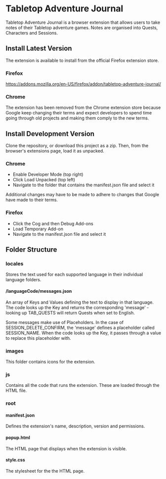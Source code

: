 # Tabletop Adventure Journal

Tabletop Adventure Journal is a browser extension that allows users to take notes of their Tabletop adventure games. Notes are organised into Quests, Characters and Sessions.

## Install Latest Version
The extension is available to install from the official Firefox extension store.

### Firefox
https://addons.mozilla.org/en-US/firefox/addon/tabletop-adventure-journal/

### Chrome
The extension has been removed from the Chrome extension store because Google keep changing their terms and expect developers to spend time
going through old projects and making them comply to the new terms.

## Install Development Version
Clone the repository, or download this project as a zip. Then, from the browser's extensions page, load it as unpacked.

### Chrome
* Enable Developer Mode (top right)
* Click Load Unpacked (top left)
* Navigate to the folder that contains the manifest.json file and select it

Additional changes may have to be made to adhere to changes that Google have made to their terms.

### Firefox
* Click the Cog and then Debug Add-ons
* Load Temporary Add-on
* Navigate to the manifest.json file and select it

## Folder Structure
### locales
Stores the text used for each supported language in their individual language folders.

#### /languageCode/messages.json
An array of Keys and Values defining the text to display in that language. The code looks up the Key and returns the corresponding 'message' - looking up TAB_QUESTS will return Quests when set to English.

Some messages make use of Placeholders. In the case of SESSION_DELETE_CONFIRM, the 'message' defines a placeholder called SESSION_NAME. When the code looks up the Key, it passes through a value to replace this placeholder with.

### images
This folder contains icons for the extension.

### js
Contains all the code that runs the extension. These are loaded through the HTML file.

### root
#### manifest.json
Defines the extension's name, description, version and permissions.

#### popup.html
The HTML page that displays when the extension is visible.

#### style.css
The stylesheet for the the HTML page.
